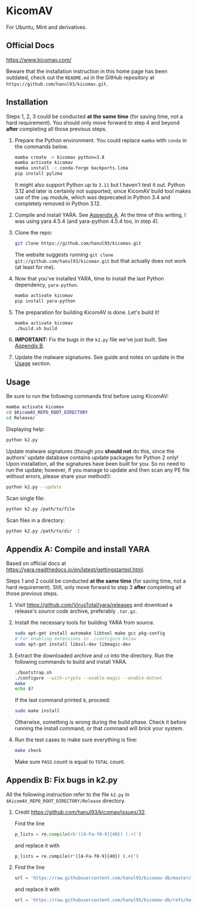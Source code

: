 # KicomAV

For Ubuntu, Mint and derivatives.

## Official Docs

<https://www.kicomav.com/>

Beware that the installation instruction in this home page
has been outdated, check out the `README.md` in the GitHub
repository at `https://github.com/hanul93/kicomav.git`.

## Installation

Steps 1, 2, 3 could be conducted **at the same time** (for saving time,
not a hard requirement). You should only move forward to step 4 and
beyond **after** completing all those previous steps.

1. Prepare the Python environment. You could replace `mamba` with `conda`
    in the commands below.

    ```sh
    mamba create -n kicomav python=3.8
    mamba activate kicomav
    mamba install -c conda-forge backports.lzma
    pip install pylzma
    ```

    It might also support Python up to `3.11` but I haven't test it out.
    Python 3.12 and later is certainly not supported, since KicomAV
    build tool makes use of the `imp` module, which was deprecated in
    Python 3.4 and completely removed in Python 3.12.

2. Compile and install YARA. See [Appendix A](#appendix-a-compile-and-install-yara).
    At the time of this writing, I was using yara 4.5.4 (and yara-python 4.5.4
    too, in step 4).

3. Clone the repo:

    ```sh
    git clone https://github.com/hanul93/kicomav.git
    ```

    The website suggests running `git clone git://github.com/hanul93/kicomav.git`
    but that actually does not work (at least for me).

4. Now that you've installed YARA, time to install the last
    Python dependency, `yara-python`.

    ```sh
    mamba activate kicomav
    pip install yara-python
    ```

5. The preparation for building KicomAV is done. Let's build it!
   
    ```sh
    mamba activate kicomav
    ./build.sh build
    ```

6. **IMPORTANT:** Fix the bugs in the `k2.py` file we've just built.
    See [Appendix B](#appendix-b-fix-bugs-in-k2py).

7. Update the malware signatures. See guide and notes on update
    in the [Usage](#usage) section.

## Usage

Be sure to run the following commands first
before using KicomAV:

```sh
mamba activate kicomav
cd $KicomAV_REPO_ROOT_DIRECTORY
cd Release/
```

Displaying help:

```sh
python k2.py
```

Update malware signatures (though you **should not** do this,
since the authors' update database contains update packages
for Python 2 only! Upon installation, all the signatures have
been built for you. So no need to run the update; however,
if you manage to update and then scan any PE file without
errors, please share your method!):

```sh
python k2.py --update
```

Scan single file:

```sh
python k2.py /path/to/file
```

Scan files in a directory:

```sh
python k2.py /path/to/dir -I
```

## Appendix A: Compile and install YARA

Based on official docs at
<https://yara.readthedocs.io/en/latest/gettingstarted.html>.

Steps 1 and 2 could be conducted **at the same time** (for saving
time, not a hard requirement). Still, only move forward to step 3
**after** completing all those previous steps.

1. Visit <https://github.com/VirusTotal/yara/releases> and download
    a release's *source code* archive, preferably `.tar.gz`.

2. Install the necessary tools for building YARA from source.
   
    ```sh
    sudo apt-get install automake libtool make gcc pkg-config
    # For enabling extensions in ./configure below
    sudo apt-get install libssl-dev libmagic-dev
    ```

3. Extract the downloaded archive and `cd` into the directory.
    Run the following commands to build and install YARA.

    ```sh
    ./bootstrap.sh
    ./configure --with-crypto --enable-magic --enable-dotnet
    make
    echo $?
    ```

    If the last command printed `0`, proceed:

    ```sh
    sudo make install
    ```

    Otherwise, something is wrong during the build phase.
    Check it before running the install command, or that
    command will *brick* your system.


4. Run the test cases to make sure everything is fine:

    ```sh
    make check
    ```

    Make sure `PASS` count is equal to `TOTAL` count.

## Appendix B: Fix bugs in k2.py

All the following instruction refer to the file `k2.py`
in `$KicomAV_REPO_ROOT_DIRECTORY/Release` directory.

1. Credit <https://github.com/hanul93/kicomav/issues/32>.
    
    Find the line
    
    ```python
    p_lists = re.compile(rb'([A-Fa-f0-9]{40}) (.+)')
    ```

    and replace it with

    ```
    p_lists = re.compile(r'([A-Fa-f0-9]{40}) (.+)')
    ```

2. Find the line
    
    ```python
    url = 'https://raw.githubusercontent.com/hanul93/kicomav-db/master/update_v3/'  # 서버 주소를 나중에 바꿔야 한다.
    ```

    and replace it with

    ```python
    url = 'https://raw.githubusercontent.com/hanul93/kicomav-db/refs/heads/master/update_v3/'
    ```
